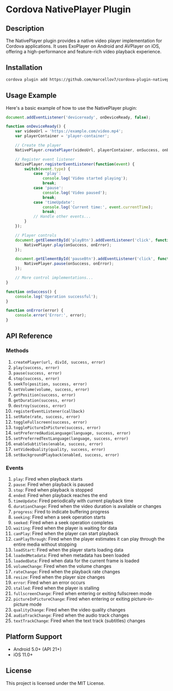 # Cordova NativePlayer Plugin

## Description
The NativePlayer plugin provides a native video player implementation for Cordova applications. It uses ExoPlayer on Android and AVPlayer on iOS, offering a high-performance and feature-rich video playback experience.

## Installation

```bash
cordova plugin add https://github.com/marcellov7/cordova-plugin-nativeplayer.git
```

## Usage Example

Here's a basic example of how to use the NativePlayer plugin:

```javascript
document.addEventListener('deviceready', onDeviceReady, false);

function onDeviceReady() {
    var videoUrl = 'https://example.com/video.mp4';
    var playerContainer = 'player-container';

    // Create the player
    NativePlayer.createPlayer(videoUrl, playerContainer, onSuccess, onError);

    // Register event listener
    NativePlayer.registerEventListener(function(event) {
        switch(event.type) {
            case 'play':
                console.log('Video started playing');
                break;
            case 'pause':
                console.log('Video paused');
                break;
            case 'timeUpdate':
                console.log('Current time:', event.currentTime);
                break;
            // Handle other events...
        }
    });

    // Player controls
    document.getElementById('playBtn').addEventListener('click', function() {
        NativePlayer.play(onSuccess, onError);
    });

    document.getElementById('pauseBtn').addEventListener('click', function() {
        NativePlayer.pause(onSuccess, onError);
    });

    // More control implementations...
}

function onSuccess() {
    console.log('Operation successful');
}

function onError(error) {
    console.error('Error:', error);
}
```

## API Reference

### Methods

1. `createPlayer(url, divId, success, error)`
2. `play(success, error)`
3. `pause(success, error)`
4. `stop(success, error)`
5. `seekTo(position, success, error)`
6. `setVolume(volume, success, error)`
7. `getPosition(success, error)`
8. `getDuration(success, error)`
9. `destroy(success, error)`
10. `registerEventListener(callback)`
11. `setRate(rate, success, error)`
12. `toggleFullscreen(success, error)`
13. `togglePictureInPicture(success, error)`
14. `setPreferredAudioLanguage(language, success, error)`
15. `setPreferredTextLanguage(language, success, error)`
16. `enableSubtitles(enable, success, error)`
17. `setVideoQuality(quality, success, error)`
18. `setBackgroundPlayback(enabled, success, error)`

### Events

1. `play`: Fired when playback starts
2. `pause`: Fired when playback is paused
3. `stop`: Fired when playback is stopped
4. `ended`: Fired when playback reaches the end
5. `timeUpdate`: Fired periodically with current playback time
6. `durationChange`: Fired when the video duration is available or changes
7. `progress`: Fired to indicate buffering progress
8. `seeking`: Fired when a seek operation starts
9. `seeked`: Fired when a seek operation completes
10. `waiting`: Fired when the player is waiting for data
11. `canPlay`: Fired when the player can start playback
12. `canPlayThrough`: Fired when the player estimates it can play through the entire media without stopping
13. `loadStart`: Fired when the player starts loading data
14. `loadedMetadata`: Fired when metadata has been loaded
15. `loadedData`: Fired when data for the current frame is loaded
16. `volumeChange`: Fired when the volume changes
17. `rateChange`: Fired when the playback rate changes
18. `resize`: Fired when the player size changes
19. `error`: Fired when an error occurs
20. `stalled`: Fired when the player is stalling
21. `fullscreenChange`: Fired when entering or exiting fullscreen mode
22. `pictureInPictureChange`: Fired when entering or exiting picture-in-picture mode
23. `qualityChange`: Fired when the video quality changes
24. `audioTrackChange`: Fired when the audio track changes
25. `textTrackChange`: Fired when the text track (subtitles) changes

## Platform Support

- Android 5.0+ (API 21+)
- iOS 11.0+

## License

This project is licensed under the MIT License.